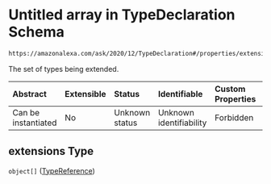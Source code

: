 # Untitled array in TypeDeclaration Schema

```txt
https://amazonalexa.com/ask/2020/12/TypeDeclaration#/properties/extensions
```

The set of types being extended.

| Abstract            | Extensible | Status         | Identifiable            | Custom Properties | Additional Properties | Access Restrictions | Defined In                                                                         |
| :------------------ | :--------- | :------------- | :---------------------- | :---------------- | :-------------------- | :------------------ | :--------------------------------------------------------------------------------- |
| Can be instantiated | No         | Unknown status | Unknown identifiability | Forbidden         | Allowed               | none                | [TypeDeclaration.json*](../../schemas/TypeDeclaration.json "open original schema") |

## extensions Type

`object[]` ([TypeReference](actiondeclaration-properties-typereference.md))
